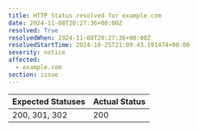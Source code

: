 ```yaml
---
title: HTTP Status resolved for example.com
date: 2024-11-08T20:27:36+00:00Z
resolved: True
resolvedWhen: 2024-11-08T20:27:36+00:00Z
resolvedStartTime: 2024-10-25T21:09:43.191474+00:00
severity: notice
affected:
  - example.com
section: issue
---
```


| Expected Statuses | Actual Status  |
|-------------------|----------------|
| 200, 301, 302 | 200 |
